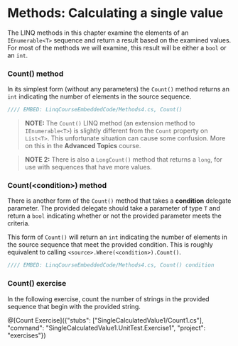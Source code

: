 # Methods: Calculating a single value

The LINQ methods in this chapter examine the elements of an `IEnumerable<T>` sequence and return a result based on the examined values. For most of the methods we will examine, this result will be either a `bool` or an `int`.

### Count() method
In its simplest form (without any parameters) the `Count()` method returns an `int` indicating the number of elements in the source sequence.

```csharp
//// EMBED: LinqCourseEmbeddedCode/Methods4.cs, Count()
```

> **NOTE:** The `Count()` LINQ method (an extension method to `IEnumerable<T>`) is slightly different from the `Count` property on `List<T>`. This unfortunate situation can cause some confusion. More on this in the **Advanced Topics** course.

> **NOTE 2:** There is also a `LongCount()` method that returns a `long`, for use with sequences that have more values.

### Count(&lt;condition&gt;) method
There is another form of the `Count()` method that takes a **condition** delegate parameter. The provided delegate should take a parameter of type `T` and return a `bool` indicating whether or not the provided parameter meets the criteria.

This form of `Count()` will return an `int` indicating the number of elements in the source sequence that meet the provided condition. This is roughly equivalent to calling `<source>.Where(<condition>).Count()`.

```csharp
//// EMBED: LinqCourseEmbeddedCode/Methods4.cs, Count() condition
```

### Count() exercise
In the following exercise, count the number of strings in the provided sequence that begin with the provided string.

@[Count Exercise]({"stubs": ["SingleCalculatedValue1/Count1.cs"], "command": "SingleCalculatedValue1.UnitTest.Exercise1", "project": "exercises"})
